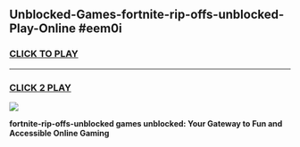 
## Unblocked-Games-fortnite-rip-offs-unblocked-Play-Online #eem0i
<h3>
<a href="https://news.freeplayer.one?title=fortnite-rip-offs-unblocked&ref=3">CLICK TO PLAY</a></h3>
<hr>

<h3>
<a href="https://news.freeplayer.one?title=fortnite-rip-offs-unblocked&ref=3">CLICK 2 PLAY</a>
  
</h3>

<a href="https://news.freeplayer.one?title=fortnite-rip-offs-unblocked&ref=3"><img src="https://clearcache.store/games.png"></a>


**fortnite-rip-offs-unblocked games unblocked: Your Gateway to Fun and Accessible Online Gaming**
